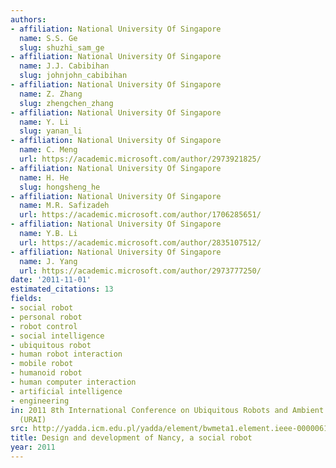 ```yaml
---
authors:
- affiliation: National University Of Singapore
  name: S.S. Ge
  slug: shuzhi_sam_ge
- affiliation: National University Of Singapore
  name: J.J. Cabibihan
  slug: johnjohn_cabibihan
- affiliation: National University Of Singapore
  name: Z. Zhang
  slug: zhengchen_zhang
- affiliation: National University Of Singapore
  name: Y. Li
  slug: yanan_li
- affiliation: National University Of Singapore
  name: C. Meng
  url: https://academic.microsoft.com/author/2973921825/
- affiliation: National University Of Singapore
  name: H. He
  slug: hongsheng_he
- affiliation: National University Of Singapore
  name: M.R. Safizadeh
  url: https://academic.microsoft.com/author/1706285651/
- affiliation: National University Of Singapore
  name: Y.B. Li
  url: https://academic.microsoft.com/author/2835107512/
- affiliation: National University Of Singapore
  name: J. Yang
  url: https://academic.microsoft.com/author/2973777250/
date: '2011-11-01'
estimated_citations: 13
fields:
- social robot
- personal robot
- robot control
- social intelligence
- ubiquitous robot
- human robot interaction
- mobile robot
- humanoid robot
- human computer interaction
- artificial intelligence
- engineering
in: 2011 8th International Conference on Ubiquitous Robots and Ambient Intelligence
  (URAI)
src: http://yadda.icm.edu.pl/yadda/element/bwmeta1.element.ieee-000006145884
title: Design and development of Nancy, a social robot
year: 2011
---
```

